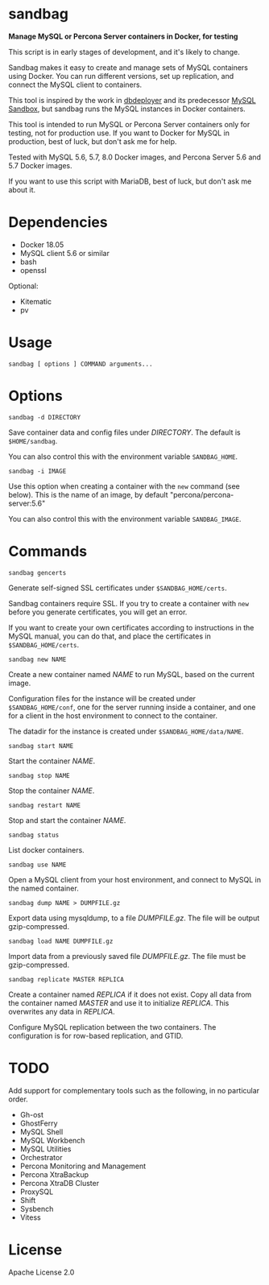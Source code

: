 # sandbag
**Manage MySQL or Percona Server containers in Docker, for testing**

This script is in early stages of development, and it's likely to change.

Sandbag makes it easy to create and manage sets of MySQL containers using Docker. 
You can run different versions, set up replication, and connect the MySQL client to containers.

This tool is inspired by the work in [dbdeployer](https://www.dbdeployer.com/)
and its predecessor [MySQL Sandbox](https://mysqlsandbox.net/),
but sandbag runs the MySQL instances in Docker containers.

This tool is intended to run MySQL or Percona Server containers only for testing, not for production use.
If you want to Docker for MySQL in production, best of luck, but don't ask me for help.

Tested with MySQL 5.6, 5.7, 8.0 Docker images, and Percona Server 5.6 and 5.7 Docker images.

If you want to use this script with MariaDB, best of luck, but don't ask me about it.

Dependencies
=

- Docker 18.05
- MySQL client 5.6 or similar
- bash
- openssl

Optional:

- Kitematic
- pv

Usage
=

    sandbag [ options ] COMMAND arguments...

Options
=

    sandbag -d DIRECTORY
    
Save container data and config files under _DIRECTORY_.
The default is `$HOME/sandbag`.

You can also control this with the environment variable `SANDBAG_HOME`.

    sandbag -i IMAGE
    
Use this option when creating a container with the `new` command (see below).
This is the name of an image, by default "percona/percona-server:5.6"

You can also control this with the environment variable `SANDBAG_IMAGE`.

Commands
=

    sandbag gencerts
    
Generate self-signed SSL certificates under `$SANDBAG_HOME/certs`.

Sandbag containers require SSL.
If you try to create a container with `new` before you generate certificates, you will get an error.

If you want to create your own certificates according to instructions in the MySQL manual,
you can do that, and place the certificates in `$SANDBAG_HOME/certs`.

    sandbag new NAME
    
Create a new container named _NAME_ to run MySQL, based on the current image.

Configuration files for the instance will be created under `$SANDBAG_HOME/conf`,
one for the server running inside a container,
and one for a client in the host environment to connect to the container.

The datadir for the instance is created under `$SANDBAG_HOME/data/NAME`.

    sandbag start NAME
    
Start the container _NAME_.

    sandbag stop NAME
    
Stop the container _NAME_.

    sandbag restart NAME
    
Stop and start the container _NAME_.

    sandbag status
    
List docker containers.

    sandbag use NAME
    
Open a MySQL client from your host environment, and connect to MySQL in the named container.
    
    sandbag dump NAME > DUMPFILE.gz

Export data using mysqldump, to a file _DUMPFILE.gz_.
The file will be output gzip-compressed.

    sandbag load NAME DUMPFILE.gz

Import data from a previously saved file _DUMPFILE.gz_.
The file must be gzip-compressed.

    sandbag replicate MASTER REPLICA
    
Create a container named _REPLICA_ if it does not exist.
Copy all data from the container named _MASTER_ and use it to initialize _REPLICA_.
This overwrites any data in _REPLICA_.

Configure MySQL replication between the two containers.
The configuration is for row-based replication, and GTID.

TODO
=

Add support for complementary tools such as the following, in no particular order.

* Gh-ost
* GhostFerry
* MySQL Shell
* MySQL Workbench
* MySQL Utilities
* Orchestrator
* Percona Monitoring and Management
* Percona XtraBackup
* Percona XtraDB Cluster
* ProxySQL
* Shift
* Sysbench
* Vitess

License
=

Apache License 2.0
